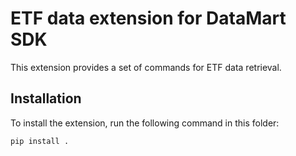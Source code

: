 # ETF data extension for DataMart SDK

This extension provides a set of commands for ETF data retrieval.

## Installation

To install the extension, run the following command in this folder:

```bash
pip install .
```
